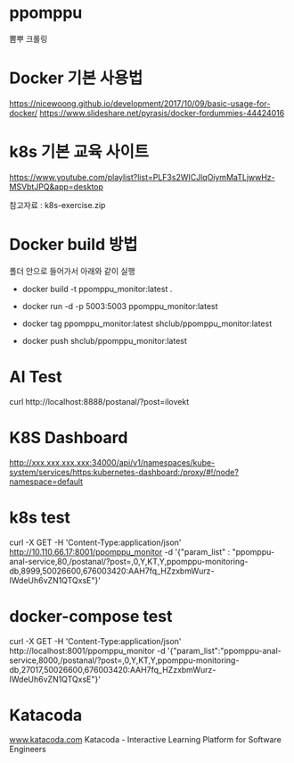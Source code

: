 # ppomppu
뽐뿌 크롤링

# Docker 기본 사용법
https://nicewoong.github.io/development/2017/10/09/basic-usage-for-docker/
https://www.slideshare.net/pyrasis/docker-fordummies-44424016

# k8s 기본 교육 사이트
https://www.youtube.com/playlist?list=PLF3s2WICJlqOiymMaTLjwwHz-MSVbtJPQ&app=desktop

참고자료 : k8s-exercise.zip

# Docker build 방법
폴더 안으로 들어가서 아래와 같이 실행 

- docker build -t ppomppu_monitor:latest .
- docker run -d -p 5003:5003 ppomppu_monitor:latest

- docker tag ppomppu_monitor:latest shclub/ppomppu_monitor:latest
- docker push shclub/ppomppu_monitor:latest

# AI Test
curl http://localhost:8888/postanal/\?post\=ilovekt


# K8S Dashboard
http://xxx.xxx.xxx.xxx:34000/api/v1/namespaces/kube-system/services/https:kubernetes-dashboard:/proxy/#!/node?namespace=default

# k8s test
curl -X GET -H 'Content-Type:application/json'  http://10.110.66.17:8001/ppomppu_monitor -d  '{"param_list" : "ppomppu-anal-service,80,/postanal/?post=,0,Y,KT,Y,ppomppu-monitoring-db,8999,50026600,676003420:AAH7fq_HZzxbmWurz-IWdeUh6vZN1QTQxsE"}'

# docker-compose test
curl -X GET -H 'Content-Type:application/json' http://localhost:8001/ppomppu_monitor -d '{"param_list":"ppomppu-anal-service,8000,/postanal/?post=,0,Y,KT,Y,ppomppu-monitoring-db,27017,50026600,676003420:AAH7fq_HZzxbmWurz-IWdeUh6vZN1QTQxsE"}'


# Katacoda 
www.katacoda.com
Katacoda - Interactive Learning Platform for Software Engineers


